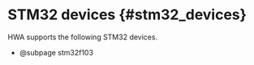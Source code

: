 
STM32 devices {#stm32_devices}
=============

HWA supports the following STM32 devices.

  * @subpage stm32f103
